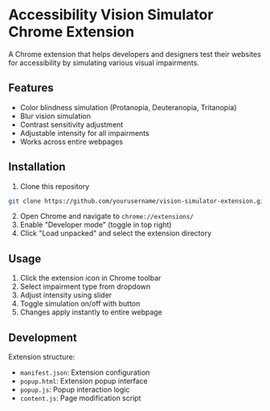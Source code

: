 # Accessibility Vision Simulator Chrome Extension

A Chrome extension that helps developers and designers test their websites for accessibility by simulating various visual impairments.

## Features

- Color blindness simulation (Protanopia, Deuteranopia, Tritanopia)
- Blur vision simulation
- Contrast sensitivity adjustment
- Adjustable intensity for all impairments
- Works across entire webpages

## Installation

1. Clone this repository
```bash
git clone https://github.com/yourusername/vision-simulator-extension.git
```

2. Open Chrome and navigate to `chrome://extensions/`
3. Enable "Developer mode" (toggle in top right)
4. Click "Load unpacked" and select the extension directory

## Usage

1. Click the extension icon in Chrome toolbar
2. Select impairment type from dropdown
3. Adjust intensity using slider
4. Toggle simulation on/off with button
5. Changes apply instantly to entire webpage

## Development

Extension structure:
- `manifest.json`: Extension configuration
- `popup.html`: Extension popup interface
- `popup.js`: Popup interaction logic
- `content.js`: Page modification script
